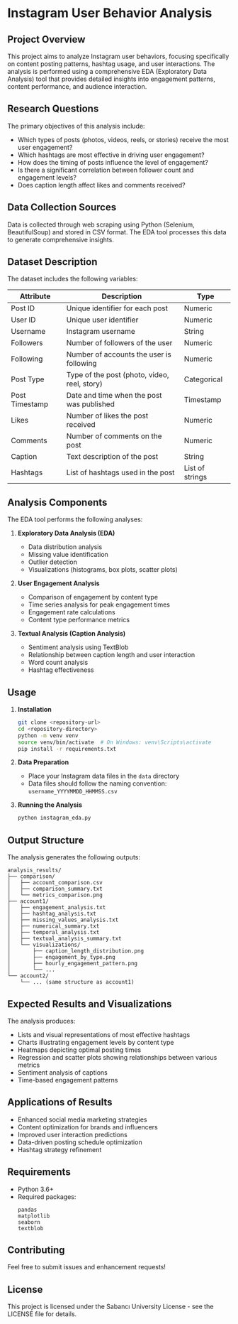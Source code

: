 # Instagram User Behavior Analysis

## Project Overview

This project aims to analyze Instagram user behaviors, focusing specifically on content posting patterns, hashtag usage, and user interactions. The analysis is performed using a comprehensive EDA (Exploratory Data Analysis) tool that provides detailed insights into engagement patterns, content performance, and audience interaction.

## Research Questions

The primary objectives of this analysis include:

* Which types of posts (photos, videos, reels, or stories) receive the most user engagement?
* Which hashtags are most effective in driving user engagement?
* How does the timing of posts influence the level of engagement?
* Is there a significant correlation between follower count and engagement levels?
* Does caption length affect likes and comments received?

## Data Collection Sources

Data is collected through web scraping using Python (Selenium, BeautifulSoup) and stored in CSV format. The EDA tool processes this data to generate comprehensive insights.

## Dataset Description

The dataset includes the following variables:

| Attribute      | Description                                  | Type            |
| -------------- | -------------------------------------------- | --------------- |
| Post ID        | Unique identifier for each post              | Numeric         |
| User ID        | Unique user identifier                       | Numeric         |
| Username       | Instagram username                           | String          |
| Followers      | Number of followers of the user              | Numeric         |
| Following      | Number of accounts the user is following     | Numeric         |
| Post Type      | Type of the post (photo, video, reel, story) | Categorical     |
| Post Timestamp | Date and time when the post was published    | Timestamp       |
| Likes          | Number of likes the post received            | Numeric         |
| Comments       | Number of comments on the post               | Numeric         |
| Caption        | Text description of the post                 | String          |
| Hashtags       | List of hashtags used in the post            | List of strings |

## Analysis Components

The EDA tool performs the following analyses:

1. **Exploratory Data Analysis (EDA)**
   * Data distribution analysis
   * Missing value identification
   * Outlier detection
   * Visualizations (histograms, box plots, scatter plots)

2. **User Engagement Analysis**
   * Comparison of engagement by content type
   * Time series analysis for peak engagement times
   * Engagement rate calculations
   * Content type performance metrics

3. **Textual Analysis (Caption Analysis)**
   * Sentiment analysis using TextBlob
   * Relationship between caption length and user interaction
   * Word count analysis
   * Hashtag effectiveness

## Usage

1. **Installation**
   ```bash
   git clone <repository-url>
   cd <repository-directory>
   python -m venv venv
   source venv/bin/activate  # On Windows: venv\Scripts\activate
   pip install -r requirements.txt
   ```

2. **Data Preparation**
   - Place your Instagram data files in the `data` directory
   - Data files should follow the naming convention: `username_YYYYMMDD_HHMMSS.csv`

3. **Running the Analysis**
   ```bash
   python instagram_eda.py
   ```

## Output Structure

The analysis generates the following outputs:

```
analysis_results/
├── comparison/
│   ├── account_comparison.csv
│   ├── comparison_summary.txt
│   └── metrics_comparison.png
├── account1/
│   ├── engagement_analysis.txt
│   ├── hashtag_analysis.txt
│   ├── missing_values_analysis.txt
│   ├── numerical_summary.txt
│   ├── temporal_analysis.txt
│   ├── textual_analysis_summary.txt
│   └── visualizations/
│       ├── caption_length_distribution.png
│       ├── engagement_by_type.png
│       ├── hourly_engagement_pattern.png
│       └── ...
└── account2/
    └── ... (same structure as account1)
```

## Expected Results and Visualizations

The analysis produces:

* Lists and visual representations of most effective hashtags
* Charts illustrating engagement levels by content type
* Heatmaps depicting optimal posting times
* Regression and scatter plots showing relationships between various metrics
* Sentiment analysis of captions
* Time-based engagement patterns

## Applications of Results

* Enhanced social media marketing strategies
* Content optimization for brands and influencers
* Improved user interaction predictions
* Data-driven posting schedule optimization
* Hashtag strategy refinement

## Requirements

- Python 3.6+
- Required packages:
  ```
  pandas
  matplotlib
  seaborn
  textblob
  ```

## Contributing

Feel free to submit issues and enhancement requests!

## License

This project is licensed under the Sabancı University License - see the LICENSE file for details. 
